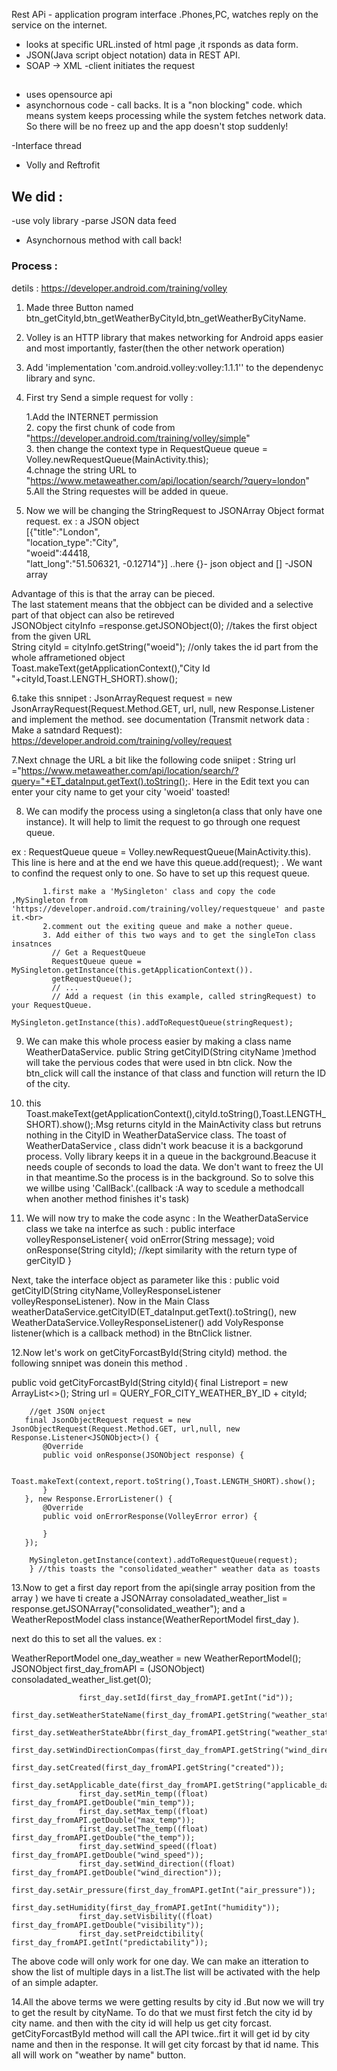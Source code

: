 Rest APi - application program interface .Phones,PC, watches reply on the service on the internet.
- looks at specific URL.insted of html page ,it rsponds as data form.
- JSON(Java script object notation) data in REST API. 
- SOAP -> XML
-client initiates the request 

## 
- uses opensource api
- asynchornous code - call backs. It is a "non blocking" code. which means system keeps processing 
while the system fetches network data. So there will be no freez up and the app doesn't stop suddenly!

-Interface thread 
- Volly and Reftrofit 

## We did : 
-use voly library
-parse JSON data feed
- Asynchornous method with call back!

### Process :
detils : https://developer.android.com/training/volley <br>
1. Made three Button named btn_getCityId,btn_getWeatherByCityId,btn_getWeatherByCityName.
2. Volley is an HTTP library that makes networking for Android apps easier and most importantly, faster(then the other network operation)
3. Add 'implementation 'com.android.volley:volley:1.1.1'' to the dependenyc library and sync.
4. First try Send a simple request for volly :

    1.Add the INTERNET permission <br>
    2. copy the first chunk of code from "https://developer.android.com/training/volley/simple" <br>
    3. then change the context type in RequestQueue queue = Volley.newRequestQueue(MainActivity.this); <br>
    4.chnage the string URL to "https://www.metaweather.com/api/location/search/?query=london" <br>
    5.All the String requestes will be added in queue.
5. Now we will be changing the StringRequest to JSONArray Object format request.
ex : a JSON object  <br>
[{"title":"London", <br>
"location_type":"City", <br>
"woeid":44418, <br>
"latt_long":"51.506321, -0.12714"}]  ..here {}- json object and [] -JSON array <br>


 Advantage of this is that the array can be pieced. <br>
The last statement means that the obbject can be divided and a selective part of that object can also be retireved <br>
                            JSONObject cityInfo =response.getJSONObject(0); //takes the first object from the given URL <br>
                            String cityId = cityInfo.getString("woeid"); //only takes the id part from the whole afframetioned object <br>
                            Toast.makeText(getApplicationContext(),"City Id "+cityId,Toast.LENGTH_SHORT).show();


6.take this snnipet :  JsonArrayRequest request = new JsonArrayRequest(Request.Method.GET, url, null, new Response.Listener<JSONArray> and implement the method.
see documentation (Transmit network data : Make a satndard Request): https://developer.android.com/training/volley/request

7.Next chnage the URL a bit like the following code sniipet : String url ="https://www.metaweather.com/api/location/search/?query="+ET_dataInput.getText().toString();.
Here in the Edit text you can enter your city name to get your city 'woeid' toasted!

8. We can modify the process using a singleton(a class that only have one instance). It will help to limit the request to go through one request queue.

ex : RequestQueue queue = Volley.newRequestQueue(MainActivity.this). This line is here and at the end we have this  queue.add(request); . We want to confind the request
only to one. So have to set up this request queue. <br>

           1.first make a 'MySingleton' class and copy the code ,MySingleton from 'https://developer.android.com/training/volley/requestqueue' and paste it.<br>
           2.comment out the exiting queue and make a nother queue.
           3. Add either of this two ways and to get the singleTon class insatnces
             // Get a RequestQueue
             RequestQueue queue = MySingleton.getInstance(this.getApplicationContext()).
             getRequestQueue();
             // ...
             // Add a request (in this example, called stringRequest) to your RequestQueue.
             MySingleton.getInstance(this).addToRequestQueue(stringRequest);
             
             
9. We can make this whole process easier by making a class name WeatherDataService. public String getCityID(String cityName )method will take the pervious codes that were used in btn click.
Now the btn_click will call the instance of that class and function will return the ID of the city.

10. this Toast.makeText(getApplicationContext(),cityId.toString(),Toast.LENGTH_SHORT).show();.Msg  returns cityId in the MainActivity class but retruns nothing in the CityID in WeatherDataService class.
The toast of WeatherDataService , class didn't work beacuse it is a backgorund process. Volly library keeps it in a queue in the background.Beacuse it needs couple of seconds to load the data.
We don't want to freez the UI in that meantime.So the process is in the background. So to solve this we willbe using 'CallBack'.(callback :A way to scedule a methodcall when another method finishes it's task)



11. We will now try to make the code async :
In the WeatherDataService class we take na interfce as such :
public interface volleyResponseListener{
        void onError(String message);
        void onResponse(String cityId); //kept similarity with the return type of gerCityID
    }

Next, take the interface object as parameter like this : public void  getCityID(String cityName,VolleyResponseListener volleyResponseListener).
Now in the Main Class  weatherDataService.getCityID(ET_dataInput.getText().toString(), new WeatherDataService.VolleyResponseListener()  add VolyResponse listener(which is a callback method) in the BtnClick listner.


12.Now let's work on getCityForcastById(String cityId) method. the following snnipet was donein this method .

 public void getCityForcastById(String cityId){
        final List<WeatherReportModel>report = new ArrayList<>();
        String url = QUERY_FOR_CITY_WEATHER_BY_ID + cityId;

        //get JSON onject
       final JsonObjectRequest request = new JsonObjectRequest(Request.Method.GET, url,null, new Response.Listener<JSONObject>() {
           @Override
           public void onResponse(JSONObject response) {

               Toast.makeText(context,report.toString(),Toast.LENGTH_SHORT).show();
           }
       }, new Response.ErrorListener() {
           @Override
           public void onErrorResponse(VolleyError error) {

           }
       });

        MySingleton.getInstance(context).addToRequestQueue(request);
        } //this toasts the "consolidated_weather" weather data as toasts


13.Now to get a first day report from the api(single array position from the array )  we have ti create a  JSONArray consoladated_weather_list =  response.getJSONArray("consolidated_weather"); and a WeatherRepostModel class 
instance(WeatherReportModel first_day ).

next do this to set all the values. ex :

  WeatherReportModel one_day_weather = new WeatherReportModel();
 JSONObject first_day_fromAPI = (JSONObject) consoladated_weather_list.get(0);

                   first_day.setId(first_day_fromAPI.getInt("id"));
                   first_day.setWeatherStateName(first_day_fromAPI.getString("weather_state_name"));
                   first_day.setWeatherStateAbbr(first_day_fromAPI.getString("weather_state_abbr"));
                   first_day.setWindDirectionCompas(first_day_fromAPI.getString("wind_direction_compass"));
                   first_day.setCreated(first_day_fromAPI.getString("created"));
                   first_day.setApplicable_date(first_day_fromAPI.getString("applicable_date"));
                   first_day.setMin_temp((float) first_day_fromAPI.getDouble("min_temp"));
                   first_day.setMax_temp((float) first_day_fromAPI.getDouble("max_temp"));
                   first_day.setThe_temp((float) first_day_fromAPI.getDouble("the_temp"));
                   first_day.setWind_speed((float) first_day_fromAPI.getDouble("wind_speed"));
                   first_day.setWind_direction((float) first_day_fromAPI.getDouble("wind_direction"));
                   first_day.setAir_pressure(first_day_fromAPI.getInt("air_pressure"));
                   first_day.setHumidity(first_day_fromAPI.getInt("humidity"));
                   first_day.setVisbility((float) first_day_fromAPI.getDouble("visibility"));
                   first_day.setPreidctibility( first_day_fromAPI.getInt("predictability"));

The above code will only work for one day. We can make an itteration to show the list of multiple days in a list.The list will be activated with the help of an simple adapter.

14.All the above terms we were getting results by city id .But now we will try to get the result by cityName.
To do that we must first fetch the city id by city name. and then with the city id will help us get city forcast.
getCityForcastById method will call the API  twice..firt it will get id by city name and then in the response. It will
get city forcast by that id name. This all will work on "weather by name" button.



